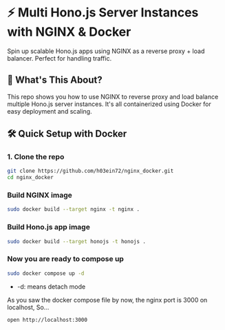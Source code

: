 # ⚡️ Multi Hono.js Server Instances with NGINX & Docker  

Spin up scalable Hono.js apps using NGINX as a reverse proxy + load balancer. Perfect for handling traffic.


## 🚀 What's This About?

This repo shows you how to use NGINX to reverse proxy and load balance multiple Hono.js server instances. It's all containerized using Docker for easy deployment and scaling.


## 🛠️ Quick Setup with Docker

### 1. Clone the repo

```bash
git clone https://github.com/h03ein72/nginx_docker.git
cd nginx_docker
```

### Build NGINX image
```bash
sudo docker build --target nginx -t nginx .
```

### Build Hono.js app image
```bash
sudo docker build --target honojs -t honojs .
```

### Now you are ready to compose up
```bash
sudo docker compose up -d
```

* -d: means detach mode

As you saw the docker compose file by now, the nginx port is 3000 on localhost, So...
```bash
open http://localhost:3000
```
